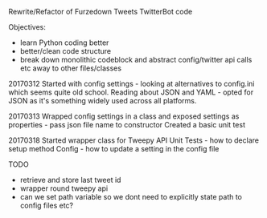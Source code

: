 Rewrite/Refactor of Furzedown Tweets TwitterBot code

Objectives:
- learn Python coding better
- better/clean code structure
- break down monolithic codeblock and abstract config/twitter api calls etc away to other files/classes

20170312
Started with config settings - looking at alternatives to config.ini which seems quite old school. Reading about JSON and YAML - opted for JSON as it's something widely used across all platforms.

20170313
Wrapped config settings in a class and exposed settings as properties - pass json file name to constructor
Created a basic unit test

20170318
Started wrapper class for Tweepy API
Unit Tests - how to declare setup method
Config - how to update a setting in the config file

TODO
- retrieve and store last tweet id
- wrapper round tweepy api
- can we set path variable so we dont need to explicitly state path to config files etc?